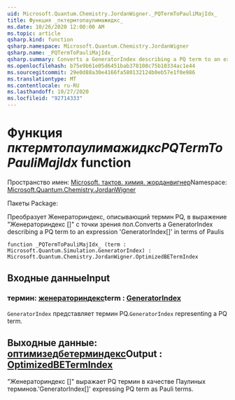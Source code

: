 ```yaml
---
uid: Microsoft.Quantum.Chemistry.JordanWigner._PQTermToPauliMajIdx_
title: Функция _пктермтопаулимажидкс_
ms.date: 10/26/2020 12:00:00 AM
ms.topic: article
qsharp.kind: function
qsharp.namespace: Microsoft.Quantum.Chemistry.JordanWigner
qsharp.name: _PQTermToPauliMajIdx_
qsharp.summary: Converts a GeneratorIndex describing a PQ term to an expression 'GeneratorIndex[]' in terms of Paulis
ms.openlocfilehash: b75e9b61e05d6451bab378108c75b10334ac1e44
ms.sourcegitcommit: 29e0d88a30e4166fa580132124b0eb57e1f0e986
ms.translationtype: MT
ms.contentlocale: ru-RU
ms.lasthandoff: 10/27/2020
ms.locfileid: "92714333"
---
```

# <a name="_pqtermtopaulimajidx_-function"></a><span data-ttu-id="9f0aa-102">Функция _пктермтопаулимажидкс_</span><span class="sxs-lookup"><span data-stu-id="9f0aa-102">_PQTermToPauliMajIdx_ function</span></span>

<span data-ttu-id="9f0aa-103">Пространство имен: [Microsoft. тактов. химия. жорданвигнер](xref:Microsoft.Quantum.Chemistry.JordanWigner)</span><span class="sxs-lookup"><span data-stu-id="9f0aa-103">Namespace: [Microsoft.Quantum.Chemistry.JordanWigner](xref:Microsoft.Quantum.Chemistry.JordanWigner)</span></span>

<span data-ttu-id="9f0aa-104">Пакеты [](https://nuget.org/packages/)</span><span class="sxs-lookup"><span data-stu-id="9f0aa-104">Package: [](https://nuget.org/packages/)</span></span>


<span data-ttu-id="9f0aa-105">Преобразует Женераториндекс, описывающий термин PQ, в выражение "Женераториндекс []" с точки зрения пол.</span><span class="sxs-lookup"><span data-stu-id="9f0aa-105">Converts a GeneratorIndex describing a PQ term to an expression 'GeneratorIndex[]' in terms of Paulis</span></span>

```qsharp
function _PQTermToPauliMajIdx_ (term : Microsoft.Quantum.Simulation.GeneratorIndex) : Microsoft.Quantum.Chemistry.JordanWigner.OptimizedBETermIndex
```


## <a name="input"></a><span data-ttu-id="9f0aa-106">Входные данные</span><span class="sxs-lookup"><span data-stu-id="9f0aa-106">Input</span></span>

### <a name="term--generatorindex"></a><span data-ttu-id="9f0aa-107">термин: [женераториндекс](xref:Microsoft.Quantum.Simulation.GeneratorIndex)</span><span class="sxs-lookup"><span data-stu-id="9f0aa-107">term : [GeneratorIndex](xref:Microsoft.Quantum.Simulation.GeneratorIndex)</span></span>

<span data-ttu-id="9f0aa-108">`GeneratorIndex` представляет термин PQ.</span><span class="sxs-lookup"><span data-stu-id="9f0aa-108">`GeneratorIndex` representing a PQ term.</span></span>



## <a name="output--optimizedbetermindex"></a><span data-ttu-id="9f0aa-109">Выходные данные: [оптимизедбетерминдекс](xref:Microsoft.Quantum.Chemistry.JordanWigner.OptimizedBETermIndex)</span><span class="sxs-lookup"><span data-stu-id="9f0aa-109">Output : [OptimizedBETermIndex](xref:Microsoft.Quantum.Chemistry.JordanWigner.OptimizedBETermIndex)</span></span>

<span data-ttu-id="9f0aa-110">"Женераториндекс []" выражает PQ термин в качестве Паулиных терминов.</span><span class="sxs-lookup"><span data-stu-id="9f0aa-110">'GeneratorIndex[]' expressing PQ term as Pauli terms.</span></span>